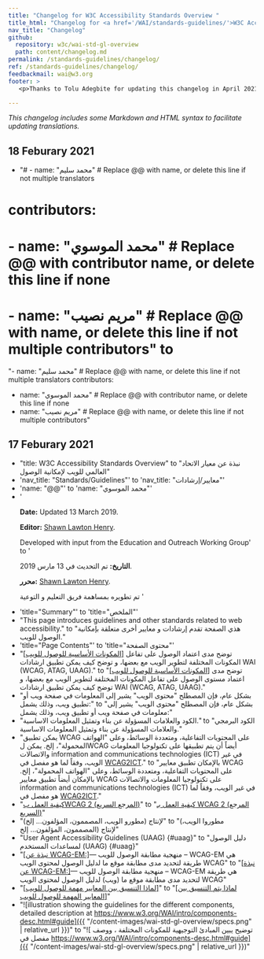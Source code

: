 ```yaml
---
title: "Changelog for W3C Accessibility Standards Overview "
title_html: "Changelog for <a href='/WAI/standards-guidelines/'>W3C Accessibility Standards Overview</a>"
nav_title: "Changelog"
github:
  repository: w3c/wai-std-gl-overview
  path: content/changelog.md
permalink: /standards-guidelines/changelog/
ref: /standards-guidelines/changelog/
feedbackmail: wai@w3.org
footer: >
   <p>Thanks to Tolu Adegbite for updating this changelog in April 2021.</p>

---
```


_This changelog includes some Markdown and HTML syntax to facilitate updating translations._



## 18 Feburary 2021
* "# - name: "محمد سليم"   # Replace @@ with name, or delete this line if not multiple translators
# contributors:
# - name: "محمد الموسوي"   # Replace @@ with contributor name, or delete this line if none
# - name: "مريم نصيب"   # Replace @@ with name, or delete this line if not multiple contributors" to 
  "- name: "محمد سليم"   # Replace @@ with name, or delete this line if not multiple translators
contributors:
- name: "محمد الموسوي"   # Replace @@ with contributor name, or delete this line if none
- name: "مريم نصيب"   # Replace @@ with name, or delete this line if not multiple contributors"


## 17 Feburary 2021
* "title: W3C Accessibility Standards Overview" to "نبذة عن معيار الاتحاد العالمي للويب لإمكانية الوصول"
* 'nav_title: "Standards/Guidelines"' to 'nav_title: "معايير/إرشادات"'
* 'name: "@@"' to 'name: "محمد الموسوي"'
* '<p><strong>Date:</strong> Updated 13 March 2019.</p>
  <p><strong>Editor:</strong> <a href="https://www.w3.org/People/Shawn/">Shawn Lawton Henry</a>.</p>
  <p>Developed with input from the Education and Outreach Working Group' to
  '<p><strong>التاريخ:</strong> تم التحديث في 13 مارس 2019.</p>
  <p><strong>محرر:</strong> <a href="https://www.w3.org/People/Shawn/">Shawn Lawton Henry</a>.</p>
  <p> تم تطويره بمساهمة فريق التعليم و التوعية '
* 'title="Summary"' to 'title="الملخص"'
* "This page introduces guidelines and other standards related to web accessibility." to "هذي الصفحة تقدم إرشادات و معايير أخرى متعلقة بإمكانية الوصول للويب."
* 'title="Page Contents"' to 'title="محتوى الصفحة"'
* "[[المكونات الأساسية للوصول للويب]]( /fundamentals/components/) توضح مدى اعتماد الوصول على تفاعل المكونات المختلفة لتطوير الويب مع بعضها، و توضح كيف يمكن تطبيق ارشادات WAI (WCAG, ATAG, UAAG)." to "[[المكونات الأساسية للوصول للويب]]( /fundamentals/components/) توضح مدى اعتماد مستوى الوصول على تفاعل المكونات المختلفة لتطوير الويب مع بعضها، و توضح كيف يمكن تطبيق ارشادات WAI (WCAG, ATAG, UAAG)."
* "بشكل عام، فإن المصطلح "محتوى الويب" يشير إلى المعلومات في صفحة ويب أو تطبيق ويب، وذلك يشمل:" to "بشكل عام، فإن المصطلح "محتوى الويب" يشير إلى معلومات في صفحة ويب أو تطبيق ويب، وذلك يشمل:"
* "الكود والعلامات المسؤولة عن بناء وتمثيل المعلومات الاساسية." to "الكود البرمجي والعلامات المسؤولة عن بناء وتمثيل المعلومات الاساسية."
* "يمكن تطبيق WCAG على المحتويات التفاعلية، ومتعددة الوسائط، وعلى "الهواتف المحمولة"، إلخ. يمكن لWCAG أيضاً أن يتم تطبيقها على تكنولوجيا المعلومات والاتصالات information and communications technologies (ICT) في غير الويب، وفقاً لما هو مفصل في [WCAG2ICT](/standards-guidelines/wcag/non-web-ict/)." to "بالإمكان تطبيق معايير WCAG على المحتويات التفاعلية، ومتعددة الوسائط، وعلى "الهواتف المحمولة"، إلخ. بالإمكان أيضاً تطبيق معايير WCAG على تكنولوجيا المعلومات والاتصالات information and communications technologies (ICT) في غير الويب، وفقاً لما هو مفصل في [WCAG2ICT](/standards-guidelines/wcag/non-web-ict/)."
* "[كيفية العمل بWCAG 2 (المرجع السريع)](https://www.w3.org/WAI/WCAG21/quickref/)" to "[كيفية العمل بـ WCAG 2 (المرجع السريع)](https://www.w3.org/WAI/WCAG21/quickref/)"
* "(مطورو الويب، المصممون، المؤلفون... إلخ) لإنتاج" to "(مطوروا الويب، المصممون، المؤلفون... إلخ) لإنتاج"
* "User Agent Accessibility Guidelines (UAAG) {#uaag}" to "دليل الوصول لمساعدات المستخدم (UAAG) {#uaag}"
* "[[نبذة عن WCAG-EM:]]( /test-evaluate/conformance/wcag-em/)&mdash; منهجية مطابقة الوصول للويب – WCAG-EM هي طريقة لتحديد مدى مطابقة موقع ما لدليل الوصول لمحتوى الويب WCAG" to "[[نبذة عن WCAG-EM:]]( /test-evaluate/conformance/wcag-em/)&mdash; منهجية مطابقة الوصول للويب – WCAG-EM هي طريقة لتحديد مدى مطابقة موقع ما (ويب) لدليل الوصول لمحتوى الويب WCAG"
* "[[لماذا التنسيق بين المعايير مهمة للوصول للويب]](/standards-guidelines/harmonization/)" to "[[لماذا يتم التنسيق بين المعايير المهمة للوصول للويب]](/standards-guidelines/harmonization/)"
* "![illustration showing the guidelines for the different components, detailed description at https://www.w3.org/WAI/intro/components-desc.html#guide]({{ "/content-images/wai-std-gl-overview/specs.png" | relative_url }})" to "![ توضيح يبين المبادئ التوجيهية للمكونات المختلفة ، ووصف مفصل في https://www.w3.org/WAI/intro/components-desc.html#guide]({{ "/content-images/wai-std-gl-overview/specs.png" | relative_url }})"

